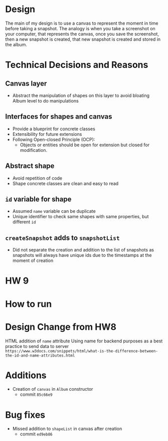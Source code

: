 # Design

The main of my design is to use a canvas to represent the moment in time before taking a snapshot.
The analogy is when you take a screenshot on your computer, that represents the canvas,
once you save the screenshot, then a new snapshot is created, that new snapshot is created and stored in the album.

# Technical Decisions and Reasons

## Canvas layer
- Abstract the manipulation of shapes on this layer to avoid bloating Album level to do manipulations

## Interfaces for shapes and canvas
- Provide a blueprint for concrete classes 
- Extensibility for future extensions
- Following Open-closed Principle (OCP):
  - Objects or entities should be open for extension but closed for modification.

## Abstract shape
- Avoid repetition of code
- Shape concrete classes are clean and easy to read

## `id` variable for shape 
- Assumed `name` variable can be duplicate
- Unique identifier to check same shapes with same properties, but different `id`


## `createSnapshot` adds to `snapshotList`
- Did not separate the creation and addition to the list of snapshots as snapshots will always 
have unique ids due to the timestamps at the moment of creation

# HW 9 

# How to run

# Design Change from HW8


HTML addition of `name` attribute
Using name for backend purposes as a best practice to send data to server
`https://www.w3docs.com/snippets/html/what-is-the-difference-between-the-id-and-name-attributes.html`

# Additions

- Creation of `canvas` in `Album` constructor
  - commit `85c66e9`

# Bug fixes

- Missed addition to `shapeList` in canvas after creation
  - commit `ed9eb86`

